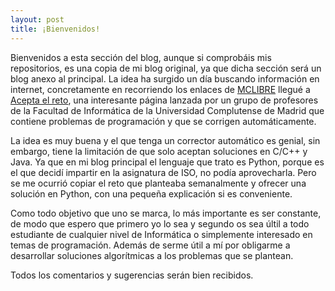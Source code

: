 ```yaml
---
layout: post
title: ¡Bienvenidos!
---
```


Bienvenidos a esta sección del blog, aunque si comprobáis mis repositorios, es una copia de mi blog original, ya que dicha sección será un blog anexo al principal. La idea ha surgido un día buscando información en internet, concretamente en recorriendo los enlaces de [MCLIBRE](http://www.mclibre.org/) llegué a [Acepta el reto](https://www.aceptaelreto.com/), una interesante página lanzada por un grupo de profesores de la Facultad de Informática de la Universidad Complutense de Madrid que contiene problemas de programación y que se corrigen automáticamente.

La idea es muy buena y el que tenga un corrector automático es genial, sin embargo, tiene la limitación de que solo aceptan soluciones en C/C++ y Java. Ya que en mi blog principal el lenguaje que trato es Python, porque es el que decidí impartir en la asignatura de ISO, no podía aprovecharla. Pero se me ocurrió copiar el reto que planteaba semanalmente y ofrecer una solución en Python, con una pequeña explicación si es conveniente.

Como todo objetivo que uno se marca, lo más importante es ser constante, de modo que espero que primero yo lo sea y segundo os sea últil a todo estudiante de cualquier nivel de Informática o simplemente interesado en temas de programación. Además de serme útil a mí por obligarme a desarrollar soluciones algorítmicas a los problemas que se plantean.

Todos los comentarios y sugerencias serán bien recibidos.

